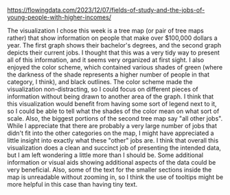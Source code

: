 https://flowingdata.com/2023/12/07/fields-of-study-and-the-jobs-of-young-people-with-higher-incomes/

The visualization I chose this week is a tree map (or pair of tree maps rather) that show information on people that make over $100,000 dollars a year. The first
graph shows their bachelor's degrees, and the second graph depicts their current jobs. I thought that this was a very tidy way to present all of this information, and 
it seems very organized at first sight. I also enjoyed the color scheme, which contained various shades of green (where the darkness of the shade represents a higher number of people
in that category, I think), and black outlines. The color scheme made the visualization non-distracting, so I could focus on different pieces of information without
being drawn to another area of the graph. I think that this visualization would benefit from having some sort of legend next to it, so I could be able to tell what
the shades of the color mean on what sort of scale. Also, the biggest portions of the second tree map say "all other jobs". While I appreciate that there are probably 
a very large number of jobs that didn't fit into the other categories on the map, I might have appreciated a little insight into exactly what these "other" jobs are. I think
that overall this visualization does a clean and succinct job of presenting the intended data, but I am left wondering a little more than I should be. Some additional information
or visual aids showing additional aspects of the data could be very beneficial. Also, some of the text for the smaller sections inside the map is unreadable without zooming
in, so I think the use of tooltips might be more helpful in this case than having tiny text.
